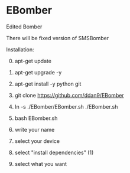 # EBomber

Edited Bomber

There will be fixed version of SMSBomber

Installation:

0. apt-get update 

1. apt-get upgrade -y

2. apt-get install -y python git

3. git clone https://github.com/ddan9/EBomber

4. ln -s ./EBomber/EBomber.sh ./EBomber.sh

5. bash EBomber.sh

6. write your name

7. select your device

8. select "install dependencies" (1)

9. select what you want
